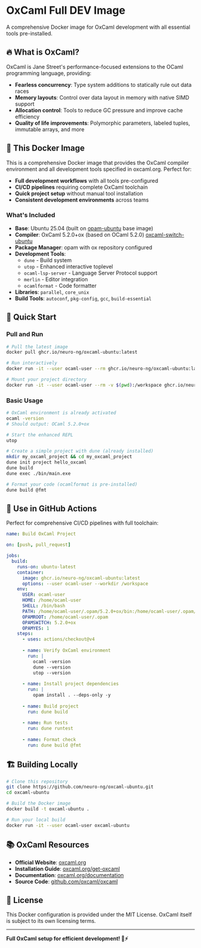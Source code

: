 # OxCaml Full DEV Image

A comprehensive Docker image for OxCaml development with all essential tools pre-installed.

## 🔥 What is OxCaml?

OxCaml is Jane Street's performance-focused extensions to the OCaml programming language, providing:

* **Fearless concurrency**: Type system additions to statically rule out data races
* **Memory layouts**: Control over data layout in memory with native SIMD support
* **Allocation control**: Tools to reduce GC pressure and improve cache efficiency
* **Quality of life improvements**: Polymorphic parameters, labeled tuples, immutable arrays, and more

## 🐳 This Docker Image

This is a comprehensive Docker image that provides the OxCaml compiler environment and all development tools specified in oxcaml.org. Perfect for:

* **Full development workflows** with all tools pre-configured
* **CI/CD pipelines** requiring complete OxCaml toolchain
* **Quick project setup** without manual tool installation
* **Consistent development environments** across teams

### What's Included

- **Base**: Ubuntu 25.04 (built on [opam-ubuntu](https://github.com/neuro-ng/opam-ubuntu) base image)
- **Compiler**: OxCaml 5.2.0+ox (based on OCaml 5.2.0) [oxcaml-switch-ubuntu](https://github.com/neuro-ng/oxcaml-switch-ubuntu)
- **Package Manager**: opam with ox repository configured
- **Development Tools**:
  - `dune` - Build system
  - `utop` - Enhanced interactive toplevel
  - `ocaml-lsp-server` - Language Server Protocol support
  - `merlin` - Editor integration
  - `ocamlformat` - Code formatter
- **Libraries**: `parallel`, `core_unix`
- **Build Tools**: `autoconf`, `pkg-config`, `gcc`, `build-essential`

## 🚀 Quick Start

### Pull and Run

```bash
# Pull the latest image
docker pull ghcr.io/neuro-ng/oxcaml-ubuntu:latest

# Run interactively
docker run -it --user ocaml-user --rm ghcr.io/neuro-ng/oxcaml-ubuntu:latest

# Mount your project directory
docker run -it --user ocaml-user --rm -v $(pwd):/workspace ghcr.io/neuro-ng/oxcaml-ubuntu:latest
```

### Basic Usage

```bash
# OxCaml environment is already activated
ocaml -version
# Should output: OCaml 5.2.0+ox

# Start the enhanced REPL
utop

# Create a simple project with dune (already installed)
mkdir my_oxcaml_project && cd my_oxcaml_project
dune init project hello_oxcaml
dune build
dune exec ./bin/main.exe

# Format your code (ocamlformat is pre-installed)
dune build @fmt
```

## 🔧 Use in GitHub Actions

Perfect for comprehensive CI/CD pipelines with full toolchain:

```yaml
name: Build OxCaml Project

on: [push, pull_request]

jobs:
  build:
    runs-on: ubuntu-latest
    container:
      image: ghcr.io/neuro-ng/oxcaml-ubuntu:latest
      options: --user ocaml-user --workdir /workspace
    env:
      USER: ocaml-user
      HOME: /home/ocaml-user
      SHELL: /bin/bash
      PATH: /home/ocaml-user/.opam/5.2.0+ox/bin:/home/ocaml-user/.opam/5.2.0+ox/sbin:/usr/local/sbin:/usr/local/bin:/usr/sbin:/usr/bin:/sbin:/bin:/usr/games:/usr/local/games:/snap/bin
      OPAMROOT: /home/ocaml-user/.opam
      OPAMSWITCH: 5.2.0+ox
      OPAMYES: 1    
    steps:
      - uses: actions/checkout@v4
      
      - name: Verify OxCaml environment
        run: |
          ocaml -version
          dune --version
          utop --version
      
      - name: Install project dependencies
        run: |
          opam install . --deps-only -y
      
      - name: Build project
        run: dune build
      
      - name: Run tests
        run: dune runtest
      
      - name: Format check
        run: dune build @fmt
```

## 🏗️ Building Locally

```bash
# Clone this repository
git clone https://github.com/neuro-ng/oxcaml-ubuntu.git
cd oxcaml-ubuntu

# Build the Docker image
docker build -t oxcaml-ubuntu .

# Run your local build
docker run -it --user ocaml-user oxcaml-ubuntu
```

## 📚 OxCaml Resources

* **Official Website**: [oxcaml.org](https://oxcaml.org)
* **Installation Guide**: [oxcaml.org/get-oxcaml](https://oxcaml.org/get-oxcaml)
* **Documentation**: [oxcaml.org/documentation](https://oxcaml.org/documentation)
* **Source Code**: [github.com/oxcaml/oxcaml](https://github.com/oxcaml/oxcaml)

## 📄 License

This Docker configuration is provided under the MIT License. OxCaml itself is subject to its own licensing terms.

---

**Full OxCaml setup for efficient development! 🐪⚡** 